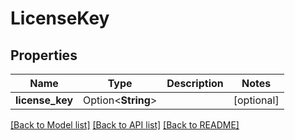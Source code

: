 # LicenseKey

## Properties

Name | Type | Description | Notes
------------ | ------------- | ------------- | -------------
**license_key** | Option<**String**> |  | [optional]

[[Back to Model list]](../README.md#documentation-for-models) [[Back to API list]](../README.md#documentation-for-api-endpoints) [[Back to README]](../README.md)



